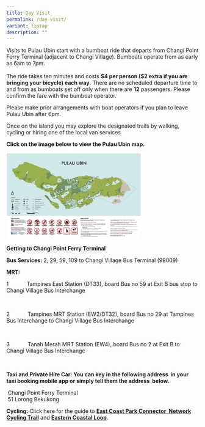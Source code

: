 ```yaml
---
title: Day Visit
permalink: /day-visit/
variant: tiptap
description: ""
---
```

<p>Visits to Pulau Ubin start with a bumboat ride that departs from Changi
Point Ferry Terminal (adjacent to Changi Village). Bumboats operate from
as early as 6am to 7pm.
<br>
<br>The ride takes ten minutes and costs <strong>$4 per person ($2 extra if you are bringing your bicycle) each way</strong>.
There are no scheduled departure time to and from as bumboats set off only
when there are <strong>12</strong> passengers. Please confirm the fare with
the bumboat operator.&nbsp;</p>
<p>Please make prior arrangements with boat operators if you plan to leave
Pulau Ubin after 6pm.</p>
<p>Once on the island you may explore the designated trails by walking, cycling
or hiring one of the local van services</p>
<p><strong>Click on the image below to view the Pulau Ubin map.</strong>
</p>
<p></p>
<div class="isomer-image-wrapper">
<img style="width: 70%;" height="auto" width="100%" alt="ubin map" src="/images/ubin_map.jpg">
</div>
<p><strong>Getting to Changi Point Ferry Terminal</strong>
</p>
<p><strong>Bus Services:&nbsp;</strong>2, 29, 59, 109 to Changi Village Bus
Terminal (99009)</p>
<p><strong>MRT:&nbsp;</strong>
<br>
</p>
<p>1&nbsp; &nbsp; &nbsp; &nbsp; &nbsp; &nbsp; Tampines East Station (DT33),
board Bus no 59 at Exit B bus stop to Changi Village Bus Interchange</p>
<p>&nbsp;</p>
<p>2&nbsp; &nbsp; &nbsp; &nbsp; &nbsp; &nbsp; Tampines MRT Station (EW2/DT32),
board Bus no 29 at Tampines Bus Interchange to Changi Village Bus Interchange</p>
<p>&nbsp;</p>
<p>3&nbsp; &nbsp; &nbsp; &nbsp; &nbsp; &nbsp; Tanah Merah MRT Station (EW4),
board Bus no 2 at Exit B to Changi Village Bus Interchange</p>
<p>&nbsp;</p>
<p><strong>Taxi and Private Hire Car:&nbsp;You can key in the following address &nbsp;in your taxi booking mobile app or simply tell them the address &nbsp;below.</strong>
</p>
<p>&nbsp;Changi Point Ferry Terminal&nbsp;
<br>&nbsp;51 Lorong Bekukong
<br>
</p>
<p><strong>Cycling:</strong>&nbsp;Click here for the guide to&nbsp;<strong><a href="https://www.nparks.gov.sg/~/media/nparks-real-content/gardens-parks-and-nature/park-connector-network/00-pcn-overview-page/ecpcn_d5.ashx" rel="noopener noreferrer nofollow" target="_blank">East Coast Park Connector &nbsp;Network Cycling Trail</a></strong>&nbsp;and&nbsp;<strong><a href="https://www.nparks.gov.sg/~/media/nparks-real-content/gardens-parks-and-nature/park-connector-network/00-pcn-overview-page/ecl-eguide-15042016.pdf" rel="noopener noreferrer nofollow" target="_blank">Eastern Coastal Loop</a></strong>.&nbsp;</p>
<p></p>